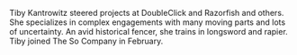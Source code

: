 Tiby Kantrowitz steered projects at DoubleClick and Razorfish and others. She specializes in complex engagements with many moving parts and lots of uncertainty. An avid historical fencer, she trains in longsword and rapier. Tiby joined The So Company in February.
